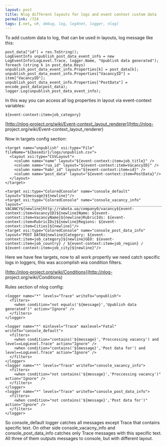 ```yaml
---
layout: post
title: Nlog different layouts for logs and event context custom data
permalink: /724
tags: [.net, c#, debug, log, log4net, logger, nlog]
---
```


To add custom data to log, that can be used in layouts, log message like this:

    post_data["id"] = res.ToString();
    LogEventInfo unpublish_post_data_event_info = new LogEventInfo(LogLevel.Trace, logger.Name, "Upublish data generated");
    foreach (string k in post_data.Keys) unpublish_post_data_event_info.Properties[k] = post_data[k];
    unpublish_post_data_event_info.Properties["VacancyID"] = item["VacancyID"];
    unpublish_post_data_event_info.Properties["PostData"] = encode_post_data(post_data);
    logger.Log(unpublish_post_data_event_info);

In this way you can access all log properties in layout via event-context
variables:

    ${event-context:item=job_category}

[http://nlog-project.org/wiki/Event-context_layout_renderer](http://nlog-
project.org/wiki/Event-context_layout_renderer)

Now in targets config section:

    <target name="unpublish" xsi:type="File" fileName="${basedir}/logs/unpublish.csv">
      <layout xsi:type="CSVLayout">
        <column name="name" layout="${event-context:item=job_title}" />
        <column name="rua_id" layout="${event-context:item=VacancyID}" />
        <column name="habr_id" layout="${event-context:item=id}" />
        <column name="post_data" layout="${event-context:item=PostData}"/>
      </layout>
    </target>

    <target xsi:type="ColoredConsole" name="console_default" layout="${message}${newline}"/>
    <target xsi:type="ColoredConsole" name="console_vacancy_info" layout="________________________________________________________________________________${newline}PROCCESSING VACANCY${newline}http://rabota.ua/company0/vacancy${event-context:item=VacancyID}${newline}Name: ${event-context:item=VacancyName}${newline}RubricIds: ${event-context:item=RubricIDs}${newline}Regions: ${event-context:item=Cities}${newline}"/>
    <target xsi:type="ColoredConsole" name="console_post_data_info" layout="POST DATA${newline}Category: ${event-context:item=job_category}${newline}GEO: ${event-context:item=job_country} / ${event-context:item=job_region} / ${event-context:item=job_city}${newline}"/>

Here we have few targets, now to all work propertly we need catch specific
logs in loggers, this was accomplish wia condition filters.

[http://nlog-project.org/wiki/Conditions](http://nlog-
project.org/wiki/Conditions)

Rules section of nlog config:

    <logger name="*" levels="Trace" writeTo="unpublish">
      <filters>
        <when condition="not equals('${message}','Upublish data generated')" action="Ignore" />
      </filters>
    </logger>

    <logger name="*" minlevel="Trace" maxlevel="Fatal" writeTo="console_default">
      <filters>
        <when condition="contains('${message}','Proccessing vacancy') and level==LogLevel.Trace" action="Ignore" />
        <when condition="contains('${message}','Post data for') and level==LogLevel.Trace" action="Ignore" />
      </filters>
    </logger>
    <logger name="*" levels="Trace" writeTo="console_vacancy_info">
      <filters>
        <when condition="not contains('${message}','Proccessing vacancy')" action="Ignore" />
      </filters>
    </logger>
    <logger name="*" levels="Trace" writeTo="console_post_data_info">
      <filters>
        <when condition="not contains('${message}','Post data for')" action="Ignore" />
      </filters>
    </logger>

So console_default logger catches all messages except Trace that contains
specific text. On other side console_vacacny_info and console_post_data_info
catches only Trace messages with this specific text. All three of them outputs
messages to console, but with different layout.
